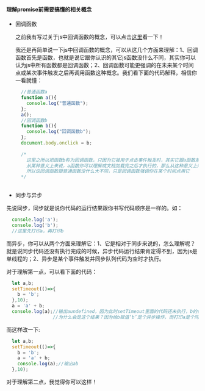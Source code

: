 #### 理解promise前需要搞懂的相关概念

* 回调函数

  之前我有写过关于js中回调函数的概念，可以点击[这里](https://github.com/woai30231/webDevDetails/tree/master/06)看一下！
  
  我还是再简单说一下js中回调函数的概念，可以从这几个方面来理解：1、回调函数首先是函数，也就是说它跟你认识的其它js函数没什么不同，其实你可以认为js中所有函数都是回调函数；2、回调函数可能更强调的在未来某个时间点或某次事件触发之后再调用函数这种概念。我们看下面的代码解释，相信你一看就懂：
  
  ```javascript
    //普通函数a
    function a(){
      console.log("普通函数");
    };
    a();
    //回调函数b
    function b(){
      console.log("回调函数b");
    };
    document.body.onclick = b;
    
    /*
      这里之所以把函数b称为回调函数，只因为它被用于点击事件触发时，其实它跟a函数差不多的，
      从某种意义上来说，a函数你可以理解成文档加载完之后才执行的，那么从这种意义上来说，a也可以说成回调函数
      所以说回调函数跟普通函数没什么大不同，只是回调函数强调你在某个时间点用它
    */
    
  ```
  
* 同步与异步

先说同步，同步就是说你代码的运行结果跟你书写代码顺序是一样的。如：

```javascript
  console.log('a');
  console.log('b');
  //这里先打印a，再打印b
```

而异步，你可以从两个方面来理解它：1、它是相对于同步来说的，怎么理解呢？就是说同步代码还没有执行完成的时候，异步代码运行结果肯定得不到，因为js是单线程的；2、异步是某个事件触发并同步队列代码为空时才执行。

对于理解第一点，可以看下面的代码：

```javascript
  let a,b;
  setTimeout(()=>{
    b = 'b';
  },10);
  a = 'a' + b;
  console.log(a);//输出aundefined，因为此时setTimeout里面的代码还未执行，b的值为undefined,
                 //为什么会是这个结果？因为给b赋值‘b’是个异步操作，而打印a是个同步操作，同步操作还没有执行完成，是拿不到异步执行结果的，
```

而这样改一下:

```javascript
  let a,b;
  setTimeout(()=>{
    b = 'b';
    a = 'a' + b;
    console.log(a);//输出ab
  },10);
```

对于理解第二点，我觉得你可以这样！


